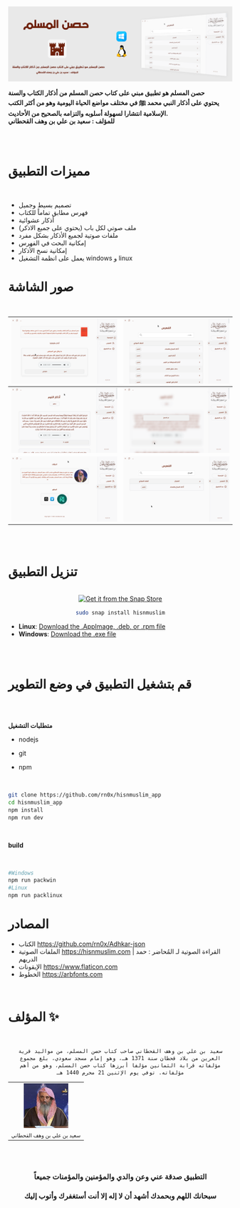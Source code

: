 ![preview|690x388](/.github/Featured_banner.png)
<br>

**حصن المسلم هو تطبيق مبني على كتاب حصن المسلم من أذكار الكتاب والسنة** <br>
**يحتوي على أذكار النبي محمد ﷺ في مختلف مواضع الحياة اليومية وهو من أكثر الكتب الإسلامية انتشارا لسهولة أسلوبه والتزامه بالصحيح من الأحاديث.** <br>
**للمؤلف : سعيد بن علي بن وهف القحطاني**

<br><br>

# مميزات التطبيق
<br>

- تصميم بسيط وجميل 
- فهرس مطابق تماماً للكتاب
- أذكار عشوائية
- ملف صوتي لكل باب (يحتوي على جميع الاذكر)
- ملفات صوتية لجميع الأذكار بشكل مفرد
- إمكانية البحث في الفهرس 
- إمكانية نسخ الأذكار
- يعمل على انظمة التشغيل windows و linux

# صور الشاشة

<br>

| ![hisnmuslim_app](/.github/1.png) | ![hisnmuslim_app](/.github/2.png) |
|:------------------------|----------------------|
| ![hisnmuslim_app](/.github/3.png) | ![hisnmuslim_app](/.github/4.png) |
| ![hisnmuslim_app](/.github/5.png) | ![hisnmuslim_app](/.github/6.png) |

<br><br>

# تنزيل التطبيق

<br>

<div align="center">
  
<a href="https://snapcraft.io/hisnmuslim">
  <img alt="Get it from the Snap Store" src="https://snapcraft.io/static/images/badges/en/snap-store-white.svg" />
</a>



```bash
sudo snap install hisnmuslim
```
</div>


- **Linux**: [Download the .AppImage, .deb, or .rpm file](https://github.com/rn0x/hisnmuslim_app/releases/latest)
- **Windows**: [Download the .exe file](https://github.com/rn0x/hisnmuslim_app/releases/latest)

<br><br>



# قم بتشغيل التطبيق في وضع التطوير

<br><br>

**متطلبات التشغيل**

- nodejs

- git

- npm

<br>

```bash
git clone https://github.com/rn0x/hisnmuslim_app
cd hisnmuslim_app
npm install
npm run dev
```

<br>

 **build**

<br>

```bash
#Windows
npm run packwin
#Linux
npm run packlinux
```


# المصادر 

- الكتاب https://github.com/rn0x/Adhkar-json
- الملفات الصوتية  https://hisnmuslim.com |  القراءة الصوتية لـ المُحاضر : حمد الدريهم
- الإيقونات https://www.flaticon.com
- الخطوط https://arbfonts.com

<br>

# المؤلف ✨ 

<br>

<div align="center">
  
  <table>
    <tr>
        <td align="center"><img src="/public/icon/author.jpg" width="100px;"/><br /><sub>سعيد بن علي بن وهف القحطاني</sub></td>
    </tr>

    سعيد بن علي بن وهف القحطاني صاحب كتاب حصن المسلم، من مواليد قرية العرين من بلاد قحطان سنة 1371 هـ، وهو إمام مسجد سعودي، بلغ مجموع مؤلفاته قرابة الثمانين مؤلفا أبرزها كتاب حصن المسلم، وهو من أهم مؤلفاته. توفي يوم الإثنين 21 محرم 1440 هـ

</table> <br> <br>

### التطبيق صدقة عني وعن والدي والمؤمنين والمؤمنات جميعاً
### سبحانك اللهم وبحمدك أشهد أن لا إله إلا أنت أستغفرك وأتوب إليك

</div>

<br>
